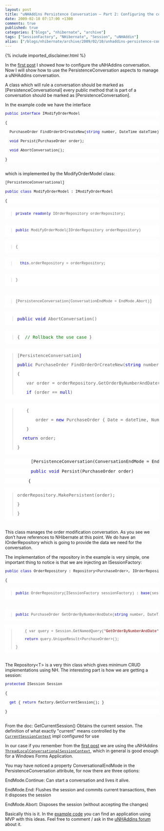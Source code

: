 ```yaml
---
layout: post
title: "uNHAddins Persistence Conversation – Part 2: Configuring the conversation"
date: 2009-02-10 07:17:00 +1300
comments: true
published: true
categories: ["blogs", "nhibernate", "archive"]
tags: ["SessionFactory", "NHibernate", "Session", "uNHAddin"]
alias: ["/blogs/nhibernate/archive/2009/02/10/unhaddins-persistence-conversation-part-2-configuring-the-conversation.aspx"]
---
```

<!-- more -->
{% include imported_disclaimer.html %}
<p>In the <a href="http://gustavoringel.blogspot.com/2009/02/unhaddins-persistence-conversation-part.html" target="_blank">first post</a> I showed how to configure the uNHAddins conversation. Now I will show how to use the PersistenceConversation aspects to manage a uNHAddins conversation.</p>
<p>A class which will rule a conversation should be marked as [PersistenceConversational] every public method that is part of a conversation should be marked as [PersistenceConversation]. </p>
<p>In the example code we have the interface </p>
<pre><pre style="margin: 0em; font-size: 12px; width: 100%; font-family: consolas,'Courier New',courier,monospace; background-color: #ffffff;"><span style="color: #0000ff;">public</span> <span style="color: #0000ff;">interface</span> IModifyOrderModel</pre>
<pre style="margin: 0em; font-size: 12px; width: 100%; font-family: consolas,'Courier New',courier,monospace; background-color: #ffffff;">{</pre>
<pre style="margin: 0em; font-size: 12px; width: 100%; font-family: consolas,'Courier New',courier,monospace; background-color: #ffffff;">  PurchaseOrder FindOrderOrCreateNew(<span style="color: #0000ff;">string</span> number, DateTime dateTime);</pre>
<pre style="margin: 0em; font-size: 12px; width: 100%; font-family: consolas,'Courier New',courier,monospace; background-color: #ffffff;">  <span style="color: #0000ff;">void</span> Persist(PurchaseOrder order);</pre>
<pre style="margin: 0em; font-size: 12px; width: 100%; font-family: consolas,'Courier New',courier,monospace; background-color: #ffffff;">  <span style="color: #0000ff;">void</span> AbortConversation();</pre>
<pre style="margin: 0em; font-size: 12px; width: 100%; font-family: consolas,'Courier New',courier,monospace; background-color: #ffffff;">}</pre>
</pre>
<p>
which is implemented by the ModifyOrderModel class:</p>
<pre><pre style="margin: 0em; font-size: 12px; width: 100%; font-family: consolas,'Courier New',courier,monospace; background-color: #ffffff;">[PersistenceConversational]</pre>
<pre style="margin: 0em; font-size: 12px; width: 100%; font-family: consolas,'Courier New',courier,monospace; background-color: #ffffff;"><span style="color: #0000ff;">public</span> <span style="color: #0000ff;">class</span> ModifyOrderModel : IModifyOrderModel</pre>
<pre style="margin: 0em; font-size: 12px; width: 100%; font-family: consolas,'Courier New',courier,monospace; background-color: #ffffff;">{</pre>
<pre style="margin: 0em; font-size: 12px; width: 100%; font-family: consolas,'Courier New',courier,monospace; background-color: #ffffff;"><blockquote><p><span style="color: #0000ff;">private</span> <span style="color: #0000ff;">readonly</span> IOrderRepository orderRepository;</p></blockquote></pre>
<pre style="margin: 0em; font-size: 12px; width: 100%; font-family: consolas,'Courier New',courier,monospace; background-color: #ffffff;"><blockquote><p><span style="color: #0000ff;">public</span> ModifyOrderModel(IOrderRepository orderRepository)</p></blockquote></pre>
<pre style="margin: 0em; font-size: 12px; width: 100%; font-family: consolas,'Courier New',courier,monospace; background-color: #ffffff;"><blockquote><p>{</p></blockquote></pre>
<pre style="margin: 0em; font-size: 12px; width: 100%; font-family: consolas,'Courier New',courier,monospace; background-color: #ffffff;"><blockquote><p><span style="color: #0000ff;"><span style="color: #333333;">  </span>this</span>.orderRepository = orderRepository;</p></blockquote></pre>
<pre style="margin: 0em; font-size: 12px; width: 100%; font-family: consolas,'Courier New',courier,monospace; background-color: #ffffff;"><blockquote><p>}</p></blockquote></pre>
<pre style="margin: 0em; font-size: 12px; width: 100%; font-family: consolas,'Courier New',courier,monospace; background-color: #ffffff;"></pre>
<pre style="margin: 0em; font-size: 12px; width: 100%; font-family: consolas,'Courier New',courier,monospace; background-color: #ffffff;"><blockquote><p>[PersistenceConversation(ConversationEndMode = EndMode.Abort)]</p></blockquote></pre>
<pre style="margin: 0em; width: 100%; background-color: #ffffff;" size="12px" face="consolas,'Courier New',courier,monospace"><blockquote><p><span style="color: #0000ff;">public</span> <span style="color: #0000ff;">void</span> AbortConversation()</p></blockquote></pre>
<pre style="margin: 0em; width: 100%; background-color: #ffffff;" size="12px" face="consolas,'Courier New',courier,monospace"><blockquote><p>{<span style="color: #008000;"><span style="color: #333333;">  </span>// Rollback the use case </span>}</p></blockquote></pre>
<pre style="margin: 0em; width: 100%; background-color: #ffffff;" size="12px" face="consolas,'Courier New',courier,monospace"><blockquote><p>[PersistenceConversation<span style="color: #0000ff;">]</span></p><p><span style="color: #0000ff;">public</span> PurchaseOrder FindOrderOrCreateNew(<span style="color: #0000ff;">string</span> number, DateTime dateTime)</p><p>{</p><p style="padding-left: 30px;">var order = orderRepository.GetOrderByNumberAndDate(number, dateTime.Date);<span style="color: #0000ff;"><br /></span></p><p style="padding-left: 30px;"><span style="color: #0000ff;">if</span> (order == <span style="color: #0000ff;">null</span>)</p></blockquote></pre>
<pre style="margin: 0em; width: 100%; background-color: #ffffff;" size="12px" face="consolas,'Courier New',courier,monospace"><blockquote><p style="padding-left: 30px;">{</p><p style="padding-left: 60px;">order = <span style="color: #0000ff;">new</span> PurchaseOrder { Date = dateTime, Number = number }; </p><p style="padding-left: 30px;">}</p><p><span style="color: #0000ff;">  return</span> order;</p><p>}</p></blockquote></pre>
<pre style="margin: 0em; width: 100%; background-color: #ffffff;" size="12px" face="consolas,'Courier New',courier,monospace">          [PersistenceConversation(ConversationEndMode = EndMode.End)]</pre>
<pre style="margin: 0em; width: 100%; background-color: #ffffff;" size="12px" face="consolas,'Courier New',courier,monospace"><span style="color: #0000ff;"><span style="color: #333333;">          </span>public</span> <span style="color: #0000ff;">void</span> Persist(PurchaseOrder order)</pre>
<pre style="margin: 0em; width: 100%; background-color: #ffffff;" size="12px" face="consolas,'Courier New',courier,monospace">         {</pre>
<pre style="margin: 0em; width: 100%; background-color: #ffffff;" size="12px" face="consolas,'Courier New',courier,monospace"><blockquote><p>orderRepository.MakePersistent(order);</p><p>}</p><p>}</p></blockquote></pre>
</pre>
<p>This class manages the order modification conversation. As you see we don&rsquo;t have references to NHibernate at this point. We do have an IOrderRepository which is going to provide the data we need for the conversation.</p>
<p>The implementation of the repository in the example is very simple, one important thing to notice is that we are injecting an ISessionFactory:</p>
<pre><pre style="margin: 0em; font-size: 12px; width: 100%; font-family: consolas,'Courier New',courier,monospace; background-color: #ffffff;"><span style="color: #0000ff;">public</span> <span style="color: #0000ff;">class</span> OrderRepository : Repository&lt;PurchaseOrder&gt;, IOrderRepository</pre>
<pre style="margin: 0em; font-size: 12px; width: 100%; font-family: consolas,'Courier New',courier,monospace; background-color: #ffffff;">{</pre>
<pre style="margin: 0em; font-size: 12px; width: 100%; font-family: consolas,'Courier New',courier,monospace; background-color: #ffffff;"><blockquote><p><span style="color: #0000ff;">public</span> OrderRepository(ISessionFactory sessionFactory) : <span style="color: #0000ff;">base</span>(sessionFactory) { }</p></blockquote></pre>
<pre style="margin: 0em; font-size: 12px; width: 100%; font-family: consolas,'Courier New',courier,monospace; background-color: #ffffff;"></pre>
<pre style="margin: 0em; font-size: 12px; width: 100%; font-family: consolas,'Courier New',courier,monospace; background-color: #ffffff;"><blockquote><p><span style="color: #0000ff;">public</span> PurchaseOrder GetOrderByNumberAndDate(<span style="color: #0000ff;">string</span> number, DateTime dateTime)</p></blockquote></pre>
<pre style="margin: 0em; font-size: 12px; width: 100%; font-family: consolas,'Courier New',courier,monospace; background-color: #ffffff;"><blockquote><p style="padding-left: 30px;">{ var query = Session.GetNamedQuery("<span style="color: #8b0000;">GetOrderByNumberAndDate</span>").SetParameter("<span style="color: #8b0000;">number</span>", number).SetParameter("<span style="color: #8b0000;">dateTime</span>", dateTime); <span style="color: #0000ff;"><br /></span></p><p style="padding-left: 30px;"><span style="color: #0000ff;">return</span> query.UniqueResult&lt;PurchaseOrder&gt;();</p><p>}</p></blockquote></pre>
</pre>
<p>
The Repository&lt;T&gt; is a very thin class which gives minimum CRUD implementations using NH. The interesting part is how we are getting a session:</p>
<pre><pre style="margin: 0em; font-size: 12px; width: 100%; font-family: consolas,'Courier New',courier,monospace; background-color: #ffffff;"><span style="color: #0000ff;">protected</span> ISession Session</pre>
<pre style="margin: 0em; font-size: 12px; width: 100%; font-family: consolas,'Courier New',courier,monospace; background-color: #ffffff;">{</pre>
<pre style="margin: 0em; font-size: 12px; width: 100%; font-family: consolas,'Courier New',courier,monospace; background-color: #ffffff;">  <span style="color: #0000ff;">get</span> { <span style="color: #0000ff;">return</span> factory.GetCurrentSession(); }</pre>
<pre style="margin: 0em; font-size: 12px; width: 100%; font-family: consolas,'Courier New',courier,monospace; background-color: #ffffff;">}</pre>
</pre>
<p>From the doc: GetCurrentSession() Obtains the current session. The definition of what exactly "current" means controlled by the <a href="http://www.hibernate.org/hib_docs/v3/api/org/hibernate/context/CurrentSessionContext.html"><code>CurrentSessionContext</code></a> impl configured for use</p>
<p>In our case if you remember from the <a href="http://gustavoringel.blogspot.com/2009/02/unhaddins-persistence-conversation-part.html" target="_blank">first post</a> we are using the uNHAddins <a href="http://www.hibernate.org/hib_docs/v3/api/org/hibernate/context/CurrentSessionContext.html"><code>ThreadLocalConversationalSessionContext</code></a>, which in general is good enough for a Windows Forms Application.</p>
<p>
You may have noticed a property ConversationalEndMode in the PersistenceConversation attribute, for now there are three options:</p>
<p>EndMode.Continue: Can start a conversation and lives it alive.</p>
<p>EndMode.End: Flushes the session and commits current transactions, then it disposes the session</p>
<p>EndMode.Abort: Disposes the session (without accepting the changes)</p>
<p>
Basically this is it. In the <a href="http://unhaddins.googlecode.com/svn/trunk/Examples/uNHAddins.Examples.SessionManagement/" target="_blank">example code</a> you can find an application using MVP with this ideas. Feel free to comment / ask in the <a href="http://groups.google.com/group/unhaddins" target="_blank">uNHAddins forum</a> about it.</p>
